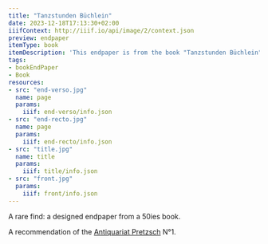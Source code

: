 ```yaml
---
title: "Tanzstunden Büchlein"
date: 2023-12-18T17:13:30+02:00
iiifContext: http://iiif.io/api/image/2/context.json
preview: endpaper
itemType: book
itemDescription: 'This endpaper is from the book "Tanzstunden Büchlein" by Rosemarie Schittenhelm, published 1955 by Franckh''schen Verlagshandlung, Stuttgart. <a class="worldcat" href="http://www.worldcat.org/oclc/73736770">&nbsp;</a>'
tags:
- bookEndPaper
- Book
resources:
- src: "end-verso.jpg"
  name: page
  params:
    iiif: end-verso/info.json
- src: "end-recto.jpg"
  name: page
  params:
    iiif: end-recto/info.json
- src: "title.jpg"
  name: title
  params:
    iiif: title/info.json
- src: "front.jpg"
  params:
    iiif: front/info.json
---
```


A rare find: a designed endpaper from a 50ies book.<!--more-->
<div class="source">
A recommendation of the <a target="_blank" href="https://antiquariat-pretzsch.de/">Antiquariat Pretzsch</a> N°1.
</div>

